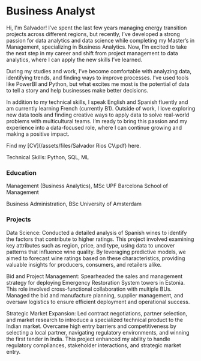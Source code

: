# Business Analyst

Hi, I'm Salvador! I’ve spent the last few years managing energy transition projects across different regions, but recently, I’ve developed a strong passion for data analytics and data science while completing my Master’s in Management, specializing in Business Analytics. Now, I’m excited to take the next step in my career and shift from project management to data analytics, where I can apply the new skills I’ve learned.

During my studies and work, I’ve become comfortable with analyzing data, identifying trends, and finding ways to improve processes. I’ve used tools like PowerBI and Python, but what excites me most is the potential of data to tell a story and help businesses make better decisions.

In addition to my technical skills, I speak English and Spanish fluently and am currently learning French (currently B1). Outside of work, I love exploring new data tools and finding creative ways to apply data to solve real-world problems with multicultural teams. I’m ready to bring this passion and my experience into a data-focused role, where I can continue growing and making a positive impact.

Find my [CV](/assets/files/Salvador Rios CV.pdf) here.

Technical Skills: Python, SQL, ML

### Education
Management (Business Analytics), MSc
UPF Barcelona School of Management

Business Administration, BSc
University of Amsterdam

### Projects

Data Science: Conducted a detailed analysis of Spanish wines to identify the factors that contribute to higher ratings. This project involved examining key attributes such as region, price, and type, using data to uncover patterns that influence wine quality. By leveraging predictive models, we aimed to forecast wine ratings based on these characteristics, providing valuable insights for producers, consumers, and retailers alike.

Bid and Project Management: Spearheaded the sales and management strategy for deploying Emergency Restoration System towers in Estonia. This role involved cross-functional collaboration with multiple BUs. Managed the bid and manufacture planning, supplier management, and oversaw logistics to ensure efficient deployment and operational success.

Strategic Market Expansion: Led contract negotiations, partner selection, and market research to introduce a specialized technical product to the Indian market. Overcame high entry barriers and competitiveness by selecting a local partner, navigating regulatory environments, and winning the first tender in India. This project enhanced my ability to handle regulatory compliances, stakeholder interactions, and strategic market entry.
